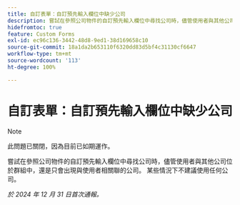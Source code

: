 ```yaml
---
title: 自訂表單：自訂預先輸入欄位中缺少公司
description: 嘗試在參照公司物件的自訂預先輸入欄位中尋找公司時，儘管使用者與其他公司位於群組中，還是只會出現與使用者相關聯的公司。 某些情況下不建議使用任何公司。
hidefromtoc: true
feature: Custom Forms
exl-id: ec96c136-3442-48d8-9ed1-38d169658c10
source-git-commit: 18a1da2b653110f6320dd83d5bf4c31130cf6647
workflow-type: tm+mt
source-wordcount: '113'
ht-degree: 100%

---
```


# 自訂表單：自訂預先輸入欄位中缺少公司

>[!NOTE]
>
>此問題已關閉，因為目前已如期運作。

嘗試在參照公司物件的自訂預先輸入欄位中尋找公司時，儘管使用者與其他公司位於群組中，還是只會出現與使用者相關聯的公司。 某些情況下不建議使用任何公司。

_於 2024 年 12 月 31 日首次通報。_
